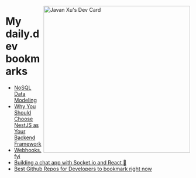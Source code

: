 
<a href="https://app.daily.dev/JavanXU"><img align="right" src="https://api.daily.dev/devcards/e45a150971844cd6959a94bb94e861ea.png?r=quw" width="400" alt="Javan Xu's Dev Card"/></a>

# My daily.dev bookmarks
<!-- daily.dev BOOKMARKS:START -->
- [NoSQL Data Modeling](https://app.daily.dev/posts/W1Yj8tFRe?utm_source=rss&utm_medium=bookmarks&utm_campaign=6ueXw3FRNQzpNtewCDbI6)
- [Why You Should Choose NestJS as Your Backend Framework](https://app.daily.dev/posts/WmlrcmzKj?utm_source=rss&utm_medium=bookmarks&utm_campaign=6ueXw3FRNQzpNtewCDbI6)
- [Webhooks.fyi](https://app.daily.dev/posts/FQ5lbl0EU?utm_source=rss&utm_medium=bookmarks&utm_campaign=6ueXw3FRNQzpNtewCDbI6)
- [Building a chat app with Socket.io and React 🚀](https://app.daily.dev/posts/Zpd_2zyts?utm_source=rss&utm_medium=bookmarks&utm_campaign=6ueXw3FRNQzpNtewCDbI6)
- [Best Github Repos for Developers to bookmark right now](https://app.daily.dev/posts/-1OXyPymt?utm_source=rss&utm_medium=bookmarks&utm_campaign=6ueXw3FRNQzpNtewCDbI6)
<!-- daily.dev BOOKMARKS:END -->
